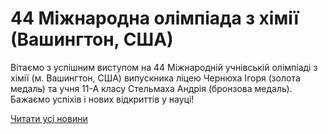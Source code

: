 # 44 Міжнародна олімпіада з хімії (Вашингтон, США)

Вітаємо з успішним виступом на 44 Міжнародній учнівській олімпіаді з хімії (м. Вашингтон, США)  випускника ліцею Чернюха Ігоря (золота медаль) та учня 11-А класу Стельмаха Андрія (бронзова медаль). Бажаємо успіхів і нових відкриттів у науці!

[Читати усі новини](/news)
